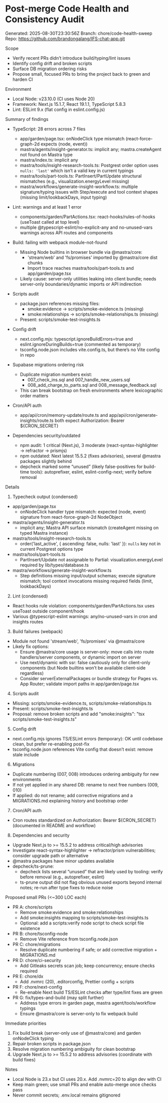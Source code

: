 # Post-merge Code Health and Consistency Audit

Generated: 2025-08-30T23:30:56Z
Branch: chore/code-health-sweep
Repo: https://github.com/brandongalang/IFS-chat-app.git

Scope
- Verify recent PRs didn’t introduce build/typing/lint issues
- Identify config drift and broken scripts
- Surface DB migration ordering risks
- Propose small, focused PRs to bring the project back to green and harden CI

Environment
- Local Node: v23.10.0 (CI uses Node 20)
- Framework: Next.js 15.1.7, React 19.1.1, TypeScript 5.8.3
- Lint: ESLint 9.x (flat config in eslint.config.js)

Summary of findings
- TypeScript: 28 errors across 7 files
  - app/garden/page.tsx: onNodeClick type mismatch (react-force-graph-2d expects (node, event))
  - mastra/agents/insight-generator.ts: implicit any; mastra.createAgent not found on Mastra type
  - mastra/index.ts: implicit any
  - mastra/tools/insight-research-tools.ts: Postgrest order option uses `nulls: 'last'` which isn’t a valid key in current typings
  - mastra/tools/part-tools.ts: PartInsert/PartUpdate structural mismatches (e.g., visualization.energyLevel missing)
  - mastra/workflows/generate-insight-workflow.ts: multiple signature/typing issues with Step/execute and tool context shapes (missing limit/lookbackDays, input typing)

- Lint: warnings and at least 1 error
  - components/garden/PartActions.tsx: react-hooks/rules-of-hooks (useToast called at top level)
  - multiple @typescript-eslint/no-explicit-any and no-unused-vars warnings across API routes and components

- Build: failing with webpack module-not-found
  - Missing Node builtins in browser bundle via @mastra/core:
    - 'stream/web' and 'fs/promises' imported by @mastra/core dist chunks
    - Import trace reaches mastra/tools/part-tools.ts and app/garden/page.tsx
  - Likely cause: server-only utilities leaking into client bundle; needs server-only boundaries/dynamic imports or API indirection

- Scripts audit
  - package.json references missing files:
    - smoke:evidence → scripts/smoke-evidence.ts (missing)
    - smoke:relationships → scripts/smoke-relationships.ts (missing)
  - Present: scripts/smoke-test-insights.ts

- Config drift
  - next.config.mjs: typescript.ignoreBuildErrors=true and eslint.ignoreDuringBuilds=true (commented as temporary)
  - tsconfig.node.json includes vite.config.ts, but there’s no Vite config in repo

- Supabase migrations ordering risk
  - Duplicate migration numbers exist:
    - 007_check_ins.sql and 007_handle_new_users.sql
    - 008_add_charge_to_parts.sql and 008_message_feedback.sql
  - This can break bootstrap on fresh environments where lexicographic order matters

- Cron/API auth
  - app/api/cron/memory-update/route.ts and app/api/cron/generate-insights/route.ts both expect Authorization: Bearer ${CRON_SECRET}

- Dependencies security/outdated
  - npm audit: 1 critical (Next.js), 3 moderate (react-syntax-highlighter → refractor → prismjs)
  - npm outdated: Next latest 15.5.2 (fixes advisories), several @mastra packages slightly behind
  - depcheck marked some “unused” (likely false-positives for build-time tools): autoprefixer, eslint, eslint-config-next; verify before removal

Details

1) Typecheck output (condensed)
- app/garden/page.tsx
  - onNodeClick handler type mismatch: expected (node, event) signature from react-force-graph-2d NodeObject
- mastra/agents/insight-generator.ts
  - implicit any; Mastra API surface mismatch (createAgent missing on typed Mastra instance)
- mastra/tools/insight-research-tools.ts
  - order('last_active', { ascending: false, nulls: 'last' }): `nulls` key not in current Postgrest options type
- mastra/tools/part-tools.ts
  - PartInsert/Update not assignable to Partial<PartRow>: visualization.energyLevel required by lib/types/database.ts
- mastra/workflows/generate-insight-workflow.ts
  - Step definitions missing input/output schemas; execute signature mismatch; tool context invocations missing required fields (limit, lookbackDays)

2) Lint (condensed)
- React hooks rule violation: components/garden/PartActions.tsx uses useToast outside component/hook
- Various @typescript-eslint warnings: any/no-unused-vars in cron and insights routes

3) Build failures (webpack)
- Module not found 'stream/web', 'fs/promises' via @mastra/core
- Likely fix options:
  - Ensure @mastra/core usage is server-only: move calls into route handlers/server components, or dynamic import on server
  - Use next/dynamic with ssr: false cautiously only for client-only components (but Node builtins won’t be available client-side regardless)
  - Consider serverExternalPackages or bundle strategy for Pages vs. App Router; validate import paths in app/garden/page.tsx

4) Scripts audit
- Missing: scripts/smoke-evidence.ts, scripts/smoke-relationships.ts
- Present: scripts/smoke-test-insights.ts
- Proposal: remove broken scripts and add "smoke:insights": "tsx scripts/smoke-test-insights.ts"

5) Config drift
- next.config.mjs ignores TS/ESLint errors (temporary): OK until codebase clean, but prefer re-enabling post-fix
- tsconfig.node.json references Vite config that doesn’t exist: remove stale include

6) Migrations
- Duplicate numbering (007, 008) introduces ordering ambiguity for new environments
- If not yet applied in any shared DB: rename to next free numbers (009, 010)
- If applied: do not rename; add corrective migrations and a MIGRATIONS.md explaining history and bootstrap order

7) Cron/API auth
- Cron routes standardized on Authorization: Bearer ${CRON_SECRET} (documented in README and workflow)

8) Dependencies and security
- Upgrade Next.js to >= 15.5.2 to address critical/high advisories
- Investigate react-syntax-highlighter → refractor/prism vulnerabilities; consider upgrade path or alternative
- @mastra packages have minor updates available
- depcheck/ts-prune:
  - depcheck lists several “unused” that are likely used by tooling: verify before removal (e.g., autoprefixer, eslint)
  - ts-prune output did not flag obvious unused exports beyond internal notes; re-run after type fixes to reduce noise

Proposed small PRs (<~300 LOC each)
- PR A: chore/scripts
  - Remove smoke:evidence and smoke:relationships
  - Add smoke:insights mapping to scripts/smoke-test-insights.ts
  - Optional: add a scripts:verify node script to check script file existence
- PR B: chore/tsconfig-node
  - Remove Vite reference from tsconfig.node.json
- PR C: chore/migrations
  - Resolve duplicate numbering if safe; or add corrective migration + MIGRATIONS.md
- PR D: chore/ci-security
  - Add Gitleaks secrets scan job; keep concurrency; ensure checks required
- PR E: chore/dx
  - Add .nvmrc (20), .editorconfig, Prettier config + scripts
- PR F: chore/next-config
  - Re-enable Next build TS/ESLint checks after type/lint fixes are green
- PR G: fix/types-and-build (may split further)
  - Address type errors in garden page, mastra agent/tools/workflow typings
  - Ensure @mastra/core is server-only to fix webpack build

Immediate priorities
1) Fix build break (server-only use of @mastra/core) and garden onNodeClick typing
2) Repair broken scripts in package.json
3) Resolve migration numbering ambiguity for clean bootstrap
4) Upgrade Next.js to >= 15.5.2 to address advisories (coordinate with build fixes)

Notes
- Local Node is 23.x but CI uses 20.x. Add .nvmrc=20 to align dev with CI
- Keep main green; use small PRs and enable auto-merge once checks pass
- Never commit secrets; .env.local remains gitignored
